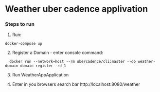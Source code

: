 # Weather uber cadence applivation

### Steps to run
1. Run:
```
docker-compose up
```
2. Register a Domain - enter console command:
```
  docker run --network=host --rm ubercadence/cli:master --do weather-domain domain register -rd 1
```
3. Run WeatherAppApplication

4. Enter in you browsers search bar http://localhost:8080/weather
